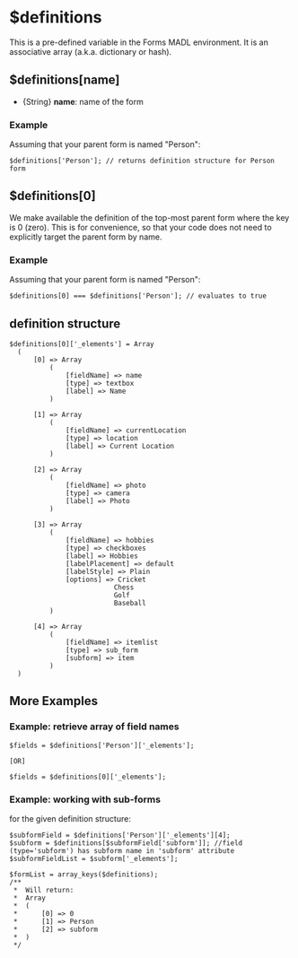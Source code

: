 # $definitions

This is a pre-defined variable in the Forms MADL environment. It is an associative array (a.k.a. dictionary or hash).

## $definitions[name]

- {String} **name**: name of the form

### Example

Assuming that your parent form is named "Person":

```
$definitions['Person']; // returns definition structure for Person form
```


## $definitions[0]

We make available the definition of the top-most parent form where the key is 0 (zero). This is for convenience, so that your code does not need to explicitly target the parent form by name.

### Example

Assuming that your parent form is named "Person":

```
$definitions[0] === $definitions['Person']; // evaluates to true
```

## definition structure

```
$definitions[0]['_elements'] = Array
  (
      [0] => Array
          (
              [fieldName] => name
              [type] => textbox
              [label] => Name
          )
  
      [1] => Array
          (
              [fieldName] => currentLocation
              [type] => location
              [label] => Current Location
          )
          
      [2] => Array
          (
              [fieldName] => photo
              [type] => camera
              [label] => Photo
          )
  
      [3] => Array
          (
              [fieldName] => hobbies
              [type] => checkboxes
              [label] => Hobbies
              [labelPlacement] => default
              [labelStyle] => Plain
              [options] => Cricket
                          Chess
                          Golf
                          Baseball
          )
          
      [4] => Array
          (
              [fieldName] => itemlist
              [type] => sub_form
              [subform] => item
          )    
  )
```


## More Examples

### Example: retrieve array of field names

```
$fields = $definitions['Person']['_elements']; 

[OR]

$fields = $definitions[0]['_elements']; 
```

### Example: working with sub-forms

for the given definition structure:

```
$subformField = $definitions['Person']['_elements'][4];
$subform = $definitions[$subformField['subform']]; //field (type='subform') has subform name in 'subform' attribute
$subformFieldList = $subform['_elements']; 

$formList = array_keys($definitions); 
/**
 *  Will return: 
 *  Array
 *  (
 *      [0] => 0
 *      [1] => Person
 *      [2] => subform
 *  )
 */

```

